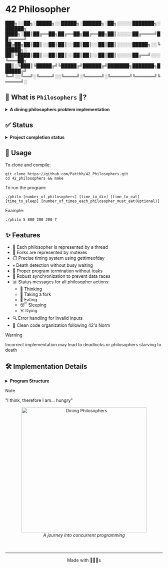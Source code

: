 # 42 Philosopher

███╗░░██╗░█████╗░░█████╗░██████╗░██╗░░░░░███████╗░██████╗
████╗░██║██╔══██╗██╔══██╗██╔══██╗██║░░░░░██╔════╝██╔════╝
██╔██╗██║██║░░██║██║░░██║██║░░██║██║░░░░░█████╗░░╚█████╗░
██║╚████║██║░░██║██║░░██║██║░░██║██║░░░░░██╔══╝░░░╚═══██╗
██║░╚███║╚█████╔╝╚█████╔╝██████╔╝███████╗███████╗██████╔╝
╚═╝░░╚══╝░╚════╝░░╚════╝░╚═════╝░╚══════╝╚══════╝╚═════╝░

## 📖 What is `Philosophers` 🍝?
<details>
<summary><b>A dining philosophers problem implementation</b></summary><br>
<p>&nbsp;&nbsp;&nbsp;&nbsp;&nbsp;&nbsp;&nbsp;&nbsp;Philosophers is a project associated with the curriculum of École 42, a coding school known for its project-based learning approach.
The Philosophers project uses the C programming language to solve the classic "dining philosophers problem" - a synchronization and concurrency challenge.
The goal of this project is to teach students about threads, mutexes, and the complexities of concurrent programming while avoiding deadlocks and race conditions.
</p>
</details>

## ✅ Status
<details>
<summary><b>Project completion status</b></summary><br>
<p align="center">
💯/💯
</p>
</details>

## 🚀 Usage
To clone and compile:
```shell
git clone https://github.com/Patthh/42_Philosophers.git
cd 42_philosophers && make
```

To run the program:
```shell
./philo [number_of_philosophers] [time_to_die] [time_to_eat] [time_to_sleep] [number_of_times_each_philosopher_must_eat(Optional)]
```

Example:
```shell
./philo 5 800 200 200 7
```

## ✨ Features
- 🧠 Each philosopher is represented by a thread
- 🍴 Forks are represented by mutexes
- ⏱️ Precise timing system using gettimeofday
- 💀 Death detection without busy waiting
- 🏁 Proper program termination without leaks
- 🔄 Robust synchronization to prevent data races
- 📊 Status messages for all philosopher actions:
  - 🤔 Thinking
  - 🍴 Taking a fork
  - 🍝 Eating
  - 😴 Sleeping
  - ☠️ Dying
- 🔍 Error handling for invalid inputs
- 📏 Clean code organization following 42's Norm

> [!WARNING]
> Incorrect implementation may lead to deadlocks or philosophers starving to death

## 🛠️ Implementation Details
<details>
<summary><b>Program Structure</b></summary><br>
<p>The Philosophers program consists of these main components:</p>

| Component | Description |
|---------|-------------|
| 🧵 Threads | Each philosopher runs as an independent thread |
| 🔒 Mutexes | Protect shared resources (forks) from race conditions |
| ⏲️ Timers | Track time_to_die, time_to_eat, time_to_sleep |
| 🔄 Routines | Define philosopher behaviors in concurrent execution |
| 📝 Monitoring | Check for deaths or completion conditions |

</details>

> [!NOTE]
> "I think, therefore I am... hungry"

<div align="center">
  <img src="https://media1.tenor.com/m/aNzzrsihnysAAAAC/albertcamus.gif" width="400" alt="Dining Philosophers">
  <br>
  <i>A journey into concurrent programming</i><br><br><br>
</div>

---
<div align="center">
  <p>Made with 💭💭💭s</p>
</div>
